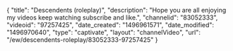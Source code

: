 {
    "title": "Descendents (roleplay)",
    "description": "Hope you are all enjoying my videos keep watching subscribe and like.",
    "channelid": "83052333",
    "videoid": "97257425",
    "date_created": "1496961571",
    "date_modified": "1496970640",
    "type": "captivate",
    "layout": "channelVideo",
    "url": "\/ew\/descendents-roleplay\/83052333-97257425"
}